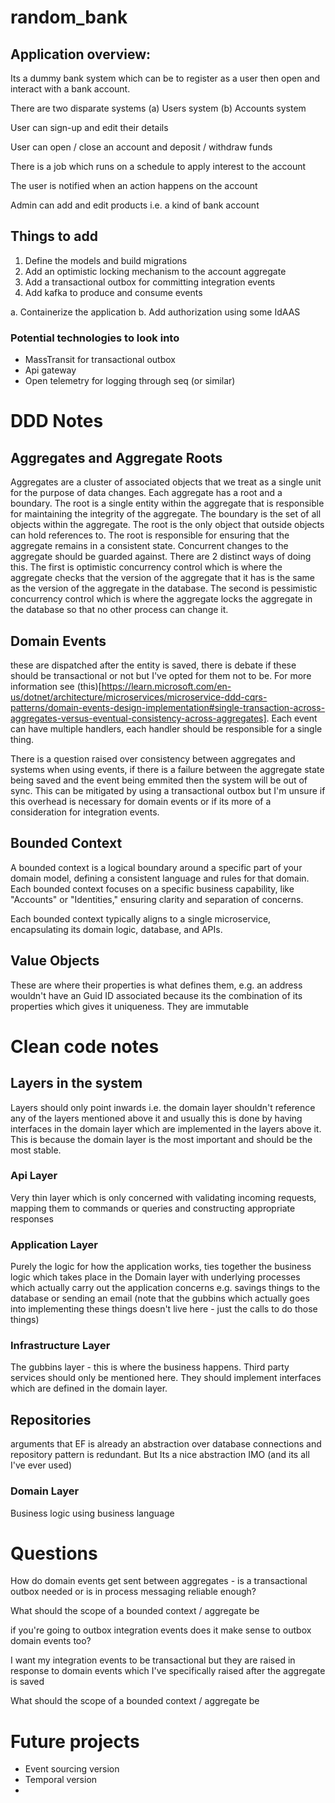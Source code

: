 # random_bank

## Application overview: 

Its a dummy bank system which can be to register as a user then open and interact with a bank account.

There are two disparate systems (a) Users system (b) Accounts system

User can sign-up and edit their details

User can open / close an account and deposit / withdraw funds

There is a job which runs on a schedule to apply interest to the account

The user is notified when an action happens on the account

Admin can add and edit products i.e. a kind of bank account 

## Things to add

1. Define the models and build migrations
2. Add an optimistic locking mechanism to the account aggregate
3. Add a transactional outbox for committing integration events
4. Add kafka to produce and consume events

a. Containerize the application
b. Add authorization using some IdAAS

### Potential technologies to look into

- MassTransit for transactional outbox
- Api gateway
- Open telemetry for logging through seq (or similar)

# DDD Notes

## Aggregates and Aggregate Roots

Aggregates are a cluster of associated objects that we treat as a single unit for the purpose of data changes. Each aggregate has a root and a boundary. The root is a single entity within the aggregate that is responsible for maintaining the integrity of the aggregate. The boundary is the set of all objects within the aggregate. The root is the only object that outside objects can hold references to. The root is responsible for ensuring that the aggregate remains in a consistent state.
Concurrent changes to the aggregate should be guarded against. There are 2 distinct ways of doing this. The first is optimistic concurrency control which is where the aggregate checks that the version of the aggregate that it has is the same as the version of the aggregate in the database. The second is pessimistic concurrency control which is where the aggregate locks the aggregate in the database so that no other process can change it.

## Domain Events

these are dispatched after the entity is saved, there is debate if these should be transactional or not but I've opted for them not to be. For more information see (this)[https://learn.microsoft.com/en-us/dotnet/architecture/microservices/microservice-ddd-cqrs-patterns/domain-events-design-implementation#single-transaction-across-aggregates-versus-eventual-consistency-across-aggregates].
Each event can have multiple handlers, each handler should be responsible for a single thing.

There is a question raised over consistency between aggregates and systems when using events, if there is a failure between the aggregate state being saved and the event being emmited then the system will be out of sync.
This can be mitigated by using a transactional outbox but I'm unsure if this overhead is necessary for domain events or if its more of a consideration for integration events.

## Bounded Context

 A bounded context is a logical boundary around a specific part of your domain model, defining a consistent language and rules for that domain. Each bounded context focuses on a specific business capability, like "Accounts" or "Identities," ensuring clarity and separation of concerns.

 Each bounded context typically aligns to a single microservice, encapsulating its domain logic, database, and APIs.

## Value Objects

These are where their properties is what defines them, e.g. an address wouldn't have an Guid ID associated because its the combination of its properties which gives it uniqueness. They are immutable

# Clean code notes

## Layers in the system

Layers should only point inwards i.e. the domain layer shouldn't reference any of the layers mentioned above it and usually this is done by having interfaces in the domain layer which are implemented in the layers above it. This is because the domain layer is the most important and should be the most stable.

### Api Layer

Very thin layer which is only concerned with validating incoming requests, mapping them to commands or queries and constructing appropriate responses

### Application Layer

Purely the logic for how the application works, ties together the business logic which takes place in the Domain layer with underlying processes which actually carry out the application concerns e.g. savings things to the database or sending an email (note that the gubbins which actually goes into implementing these things doesn't live here - just the calls to do those things)

### Infrastructure Layer

The gubbins layer - this is where the business happens. Third party services should only be mentioned here. They should implement interfaces which are defined in the domain layer.

## Repositories

arguments that EF is already an abstraction over database connections and repository pattern is redundant. But Its a nice abstraction IMO (and its all I've ever used)

### Domain Layer

Business logic using business language

# Questions

How do domain events get sent between aggregates - is a transactional outbox needed or is in process messaging reliable enough?

What should the scope of a bounded context / aggregate be

if you're going to outbox integration events does it make sense to outbox domain events too?

I want my integration events to be transactional but they are raised in response to domain events which I've specifically raised after the aggregate is saved

What should the scope of a bounded context / aggregate be

# Future projects

- Event sourcing version
- Temporal version
-
